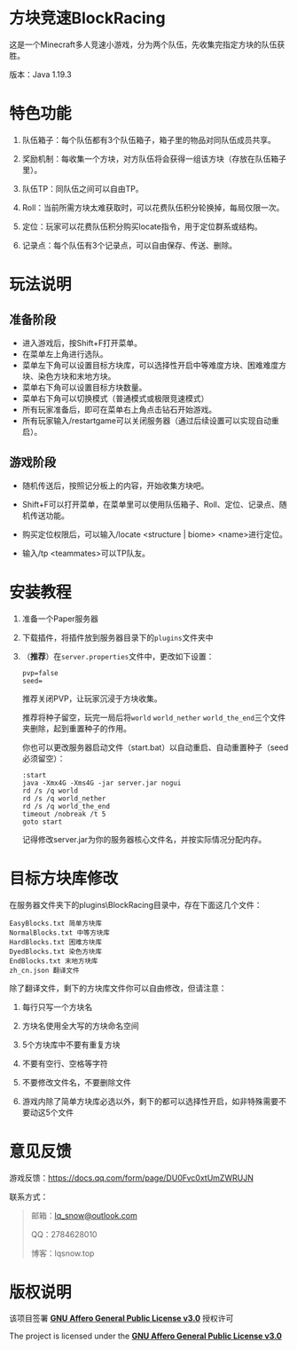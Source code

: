 # 方块竞速BlockRacing

这是一个Minecraft多人竞速小游戏，分为两个队伍，先收集完指定方块的队伍获胜。

版本：Java 1.19.3

# 特色功能

1. 队伍箱子：每个队伍都有3个队伍箱子，箱子里的物品对同队伍成员共享。

2. 奖励机制：每收集一个方块，对方队伍将会获得一组该方块（存放在队伍箱子里）。

3. 队伍TP：同队伍之间可以自由TP。

4. Roll：当前所需方块太难获取时，可以花费队伍积分轮换掉，每局仅限一次。

5. 定位：玩家可以花费队伍积分购买locate指令，用于定位群系或结构。

6. 记录点：每个队伍有3个记录点，可以自由保存、传送、删除。

# 玩法说明

## 准备阶段

- 进入游戏后，按Shift+F打开菜单。
- 在菜单左上角进行选队。
- 菜单左下角可以设置目标方块库，可以选择性开启中等难度方块、困难难度方块、染色方块和末地方块。
- 菜单右下角可以设置目标方块数量。
- 菜单右下角可以切换模式（普通模式或极限竞速模式）
- 所有玩家准备后，即可在菜单右上角点击钻石开始游戏。
- 所有玩家输入/restartgame可以关闭服务器（通过后续设置可以实现自动重启）。

## 游戏阶段

- 随机传送后，按照记分板上的内容，开始收集方块吧。
  
- Shift+F可以打开菜单，在菜单里可以使用队伍箱子、Roll、定位、记录点、随机传送功能。
  
- 购买定位权限后，可以输入/locate <structure | biome> \<name>进行定位。
  
- 输入/tp \<teammates>可以TP队友。


# 安装教程

1. 准备一个Paper服务器

2. 下载插件，将插件放到服务器目录下的`plugins`文件夹中

3. （**推荐**）在`server.properties`文件中，更改如下设置：

   ```
   pvp=false
   seed=
   ```

   推荐关闭PVP，让玩家沉浸于方块收集。

   推荐将种子留空，玩完一局后将`world` `world_nether` `world_the_end`三个文件夹删除，起到重置种子的作用。

   你也可以更改服务器启动文件（start.bat）以自动重启、自动重置种子（seed必须留空）：

   ```
   :start
   java -Xmx4G -Xms4G -jar server.jar nogui
   rd /s /q world
   rd /s /q world_nether
   rd /s /q world_the_end
   timeout /nobreak /t 5
   goto start
   ```

   记得修改server.jar为你的服务器核心文件名，并按实际情况分配内存。

# 目标方块库修改

在服务器文件夹下的plugins\BlockRacing目录中，存在下面这几个文件：

```
EasyBlocks.txt 简单方块库
NormalBlocks.txt 中等方块库
HardBlocks.txt 困难方块库
DyedBlocks.txt 染色方块库
EndBlocks.txt 末地方块库
zh_cn.json 翻译文件
```

除了翻译文件，剩下的方块库文件你可以自由修改，但请注意：

1. 每行只写一个方块名
   
2. 方块名使用全大写的方块命名空间
   
3. 5个方块库中不要有重复方块
   
4. 不要有空行、空格等字符
   
5. 不要修改文件名，不要删除文件
   
6. 游戏内除了简单方块库必选以外，剩下的都可以选择性开启，如非特殊需要不要动这5个文件

# 意见反馈

游戏反馈：https://docs.qq.com/form/page/DU0Fvc0xtUmZWRUJN

联系方式：

>  邮箱：lq_snow@outlook.com
> 
>  QQ：2784628010
> 
>  博客：lqsnow.top

# 版权说明

该项目签署 [**GNU Affero General Public License v3.0**](https://github.com/LQSnow/BlockRacing/blob/main/LICENSE) 授权许可

The project is licensed under the [**GNU Affero General Public License v3.0**](https://github.com/LQSnow/BlockRacing/blob/main/LICENSE)
